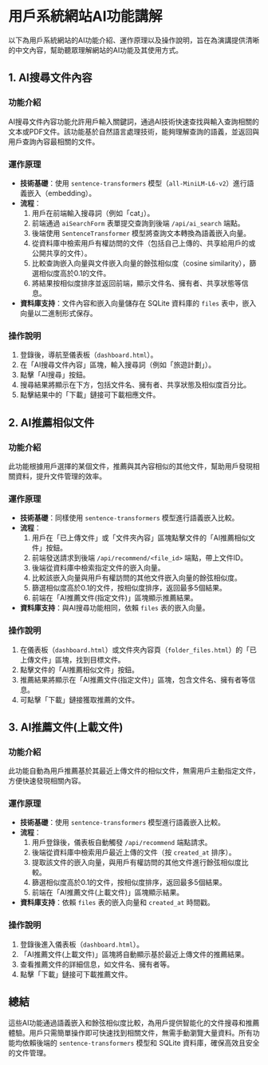 # 用戶系統網站AI功能講解

以下為用戶系統網站的AI功能介紹、運作原理以及操作說明，旨在為演講提供清晰的中文內容，幫助聽眾理解網站的AI功能及其使用方式。

## 1. AI搜尋文件內容

### 功能介紹
AI搜尋文件內容功能允許用戶輸入關鍵詞，通過AI技術快速查找與輸入查詢相關的文本或PDF文件。該功能基於自然語言處理技術，能夠理解查詢的語義，並返回與用戶查詢內容最相關的文件。

### 運作原理
- **技術基礎**：使用 `sentence-transformers` 模型（`all-MiniLM-L6-v2`）進行語義嵌入（embedding）。
- **流程**：
  1. 用戶在前端輸入搜尋詞（例如「cat」）。
  2. 前端通過 `aiSearchForm` 表單提交查詢到後端 `/api/ai_search` 端點。
  3. 後端使用 `SentenceTransformer` 模型將查詢文本轉換為語義嵌入向量。
  4. 從資料庫中檢索用戶有權訪問的文件（包括自己上傳的、共享給用戶的或公開共享的文件）。
  5. 比較查詢嵌入向量與文件嵌入向量的餘弦相似度（cosine similarity），篩選相似度高於0.1的文件。
  6. 將結果按相似度排序並返回前端，顯示文件名、擁有者、共享狀態等信息。
- **資料庫支持**：文件內容和嵌入向量儲存在 SQLite 資料庫的 `files` 表中，嵌入向量以二進制形式保存。

### 操作說明
1. 登錄後，導航至儀表板（`dashboard.html`）。
2. 在「AI搜尋文件內容」區塊，輸入搜尋詞（例如「旅遊計劃」）。
3. 點擊「AI搜尋」按鈕。
4. 搜尋結果將顯示在下方，包括文件名、擁有者、共享狀態及相似度百分比。
5. 點擊結果中的「下載」鏈接可下載相應文件。

## 2. AI推薦相似文件

### 功能介紹
此功能根據用戶選擇的某個文件，推薦與其內容相似的其他文件，幫助用戶發現相關資料，提升文件管理的效率。

### 運作原理
- **技術基礎**：同樣使用 `sentence-transformers` 模型進行語義嵌入比較。
- **流程**：
  1. 用戶在「已上傳文件」或「文件夾內容」區塊點擊文件的「AI推薦相似文件」按鈕。
  2. 前端發送請求到後端 `/api/recommend/<file_id>` 端點，帶上文件ID。
  3. 後端從資料庫中檢索指定文件的嵌入向量。
  4. 比較該嵌入向量與用戶有權訪問的其他文件嵌入向量的餘弦相似度。
  5. 篩選相似度高於0.1的文件，按相似度排序，返回最多5個結果。
  6. 前端在「AI推薦文件(指定文件)」區塊顯示推薦結果。
- **資料庫支持**：與AI搜尋功能相同，依賴 `files` 表的嵌入向量。

### 操作說明
1. 在儀表板（`dashboard.html`）或文件夾內容頁（`folder_files.html`）的「已上傳文件」區塊，找到目標文件。
2. 點擊文件的「AI推薦相似文件」按鈕。
3. 推薦結果將顯示在「AI推薦文件(指定文件)」區塊，包含文件名、擁有者等信息。
4. 可點擊「下載」鏈接獲取推薦的文件。

## 3. AI推薦文件(上載文件)

### 功能介紹
此功能自動為用戶推薦基於其最近上傳文件的相似文件，無需用戶主動指定文件，方便快速發現相關內容。

### 運作原理
- **技術基礎**：使用 `sentence-transformers` 模型進行語義嵌入比較。
- **流程**：
  1. 用戶登錄後，儀表板自動觸發 `/api/recommend` 端點請求。
  2. 後端從資料庫中檢索用戶最近上傳的文件（按 `created_at` 排序）。
  3. 提取該文件的嵌入向量，與用戶有權訪問的其他文件進行餘弦相似度比較。
  4. 篩選相似度高於0.1的文件，按相似度排序，返回最多5個結果。
  5. 前端在「AI推薦文件(上載文件)」區塊顯示結果。
- **資料庫支持**：依賴 `files` 表的嵌入向量和 `created_at` 時間戳。

### 操作說明
1. 登錄後進入儀表板（`dashboard.html`）。
2. 「AI推薦文件(上載文件)」區塊將自動顯示基於最近上傳文件的推薦結果。
3. 查看推薦文件的詳細信息，如文件名、擁有者等。
4. 點擊「下載」鏈接可下載推薦文件。

## 總結
這些AI功能通過語義嵌入和餘弦相似度比較，為用戶提供智能化的文件搜尋和推薦體驗。用戶只需簡單操作即可快速找到相關文件，無需手動瀏覽大量資料。所有功能均依賴後端的 `sentence-transformers` 模型和 SQLite 資料庫，確保高效且安全的文件管理。
